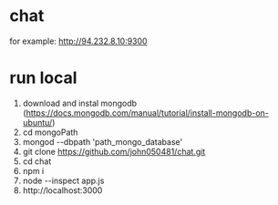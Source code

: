 # chat
for example: http://94.232.8.10:9300

# run local
1. download and instal mongodb (https://docs.mongodb.com/manual/tutorial/install-mongodb-on-ubuntu/)
2. cd mongoPath
3. mongod --dbpath 'path_mongo_database'
4. git clone https://github.com/john050481/chat.git
5. cd chat
6. npm i
7. node --inspect app.js
8. http://localhost:3000

